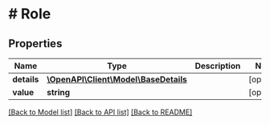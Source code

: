 # # Role

## Properties

Name | Type | Description | Notes
------------ | ------------- | ------------- | -------------
**details** | [**\OpenAPI\Client\Model\BaseDetails**](BaseDetails.md) |  | [optional]
**value** | **string** |  | [optional]

[[Back to Model list]](../../README.md#models) [[Back to API list]](../../README.md#endpoints) [[Back to README]](../../README.md)
